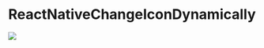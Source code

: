 # ReactNativeChangeIconDynamically
![](https://github.com/nunofernandesiit/ReactNativeChangeIconDynamically/blob/master/ezgif.com-gif-maker.gif)

